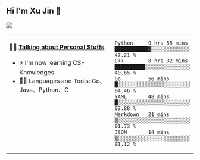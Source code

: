 
## Hi I'm Xu Jin 👋
![](https://komarev.com/ghpvc/?username=jiayouxujin&color=brightgreen&label=PROFILE+VIEWS)



<table align="center">
<tr>
<td valign="top" width="60%">

#### 🏋️‍♀️ <a href="https://github.com/jiayouxujin" target="_blank">Talking about Personal Stuffs</a>
<!-- recent_releases starts -->

- ⚡  I'm now learning CS-Knowledges.  
- 🏊‍♂️ Languages and Tools: Go、Java、Python、C
<!-- recent_releases ends -->
</td>
<td>
 
<!--START_SECTION:waka-->

```text
Python     9 hrs 55 mins   ███████████▓░░░░░░░░░░░░░   47.21 %
C++        8 hrs 32 mins   ██████████░░░░░░░░░░░░░░░   40.65 %
Go         56 mins         █░░░░░░░░░░░░░░░░░░░░░░░░   04.46 %
YAML       48 mins         █░░░░░░░░░░░░░░░░░░░░░░░░   03.88 %
Markdown   21 mins         ▒░░░░░░░░░░░░░░░░░░░░░░░░   01.73 %
JSON       14 mins         ▒░░░░░░░░░░░░░░░░░░░░░░░░   01.12 %
```

<!--END_SECTION:waka-->
 
</td>
</tr>
</table>





